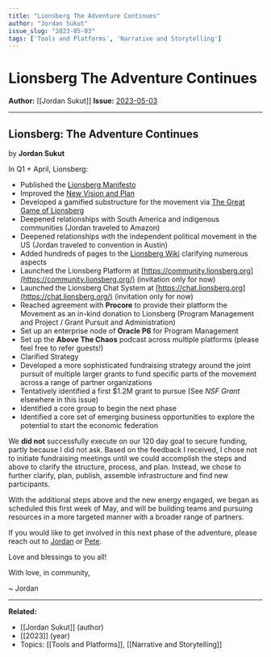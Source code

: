 ```yaml
---
title: "Lionsberg The Adventure Continues"
author: "Jordan Sukut"
issue_slug: "2023-05-03"
tags: ['Tools and Platforms', 'Narrative and Storytelling']
---
```


# Lionsberg The Adventure Continues

**Author:** [[Jordan Sukut]]
**Issue:** [2023-05-03](https://plex.collectivesensecommons.org/2023-05-03/)

---

## Lionsberg: The Adventure Continues
by **Jordan Sukut**

In Q1 + April, Lionsberg:

- Published the [Lionsberg Manifesto](https://lionsberg.wiki/lionsberg_manifesto)
- Improved the [New Vision and Plan](https://lionsberg.wiki/new_vision_and_plan)
- Developed a gamified substructure for the movement via [The Great Game of Lionsberg](https://lionsberg.wiki/lionsberg_wiki_books/the_great_game_of_lionsberg/the_great_game_of_lionsberg)
- Deepened relationships with South America and indigenous communities (Jordan traveled to Amazon)
- Deepened relationships with the independent political movement in the US (Jordan traveled to convention in Austin)
- Added hundreds of pages to the [Lionsberg Wiki](https://lionsberg.wiki/) clarifying numerous aspects
- Launched the Lionsberg Platform at [https://community.lionsberg.org](https://community.lionsberg.org/) (invitation only for now)
- Launched the Lionsberg Chat System at [https://chat.lionsberg.org](https://chat.lionsberg.org/) (invitation only for now)
- Reached agreement with **Procore** to provide their platform the Movement as an in-kind donation to Lionsberg (Program Management and Project / Grant Pursuit and Administration)
- Set up an enterprise node of **Oracle P6** for Program Management
- Set up the **Above The Chaos** podcast across multiple platforms (please feel free to refer guests!)
- Clarified Strategy
- Developed a more sophisticated fundraising strategy around the joint pursuit of multiple larger grants to fund specific parts of the movement across a range of partner organizations
- Tentatively identified a first $1.2M grant to pursue (See *NSF Grant* elsewhere in this issue)
- Identified a core group to begin the next phase
- Identified a core set of emerging business opportunities to explore the potential to start the economic federation

We **did not** successfully execute on our 120 day goal to secure funding, partly because I did not ask. Based on the feedback I received, I chose not to initiate fundraising meetings until we could accomplish the steps and above to clarify the structure, process, and plan. Instead, we chose to further clarify, plan, publish, assemble infrastructure and find new participants.

With the additional steps above and the new energy engaged, we began as scheduled this first week of May, and will be building teams and pursuing resources in a more targeted manner with a broader range of partners.

If you would like to get involved in this next phase of the adventure, please reach out to [Jordan](mailto:j@lionsberg.org) or [Pete](mailto:kaminski@istori.com).

Love and blessings to you all!

With love, in community,

~ Jordan

---

**Related:**
- [[Jordan Sukut]] (author)
- [[2023]] (year)
- Topics: [[Tools and Platforms]], [[Narrative and Storytelling]]


